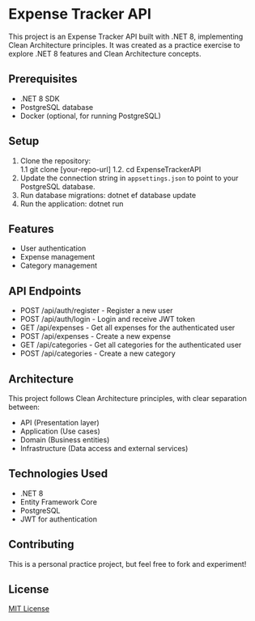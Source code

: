 # Expense Tracker API

This project is an Expense Tracker API built with .NET 8, implementing Clean Architecture principles. It was created as a practice exercise to explore .NET 8 features and Clean Architecture concepts.

## Prerequisites

- .NET 8 SDK
- PostgreSQL database
- Docker (optional, for running PostgreSQL)

## Setup

1. Clone the repository:    
    1.1 git clone [your-repo-url]
    1.2. cd ExpenseTrackerAPI
2. Update the connection string in `appsettings.json` to point to your PostgreSQL database.
3. Run database migrations:
dotnet ef database update
4. Run the application:
dotnet run
## Features

- User authentication
- Expense management
- Category management

## API Endpoints

- POST /api/auth/register - Register a new user
- POST /api/auth/login - Login and receive JWT token
- GET /api/expenses - Get all expenses for the authenticated user
- POST /api/expenses - Create a new expense
- GET /api/categories - Get all categories for the authenticated user
- POST /api/categories - Create a new category

## Architecture

This project follows Clean Architecture principles, with clear separation between:
- API (Presentation layer)
- Application (Use cases)
- Domain (Business entities)
- Infrastructure (Data access and external services)

## Technologies Used

- .NET 8
- Entity Framework Core
- PostgreSQL
- JWT for authentication

## Contributing

This is a personal practice project, but feel free to fork and experiment!

## License

[MIT License](LICENSE)
